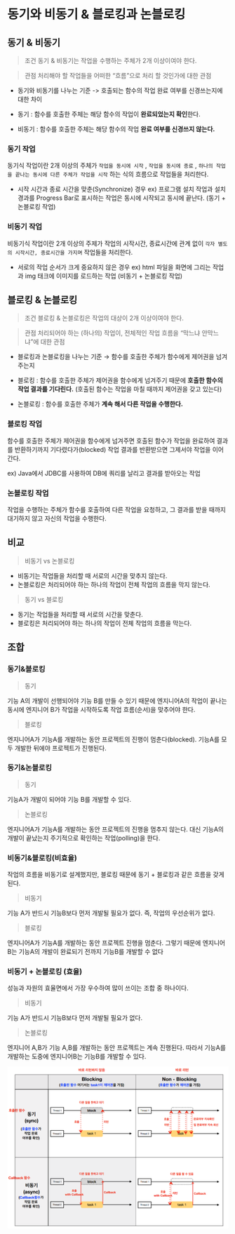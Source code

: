 # 동기와 비동기 & 블로킹과 논블로킹

## 동기 & 비동기

> 조건
동기 & 비동기는 작업을 수행하는 주체가 2개 이상이여야 한다.


> 관점
처리해야 할 작업들을 어떠한 “흐름”으로 처리 할 것인가에 대한 관점

- 동기와 비동기를 나누는 기준 -> 호출되는 함수의 작업 완료 여부를 신경쓰는지에 대한 차이

- 동기 : 함수를 호출한 주체는 해당 함수의 작업이 **완료되었는지 확인**한다.
- 비동기 : 함수를 호출한 주체는 해당 함수의 작업 **완료 여부를 신경쓰지 않는다.**

### 동기 작업
동기식 작업이란 2개 이상의 주체가 `작업을 동시에 시작` , `작업을 동시에 종료` , `하나의 작업을 끝나는 동시에 다른 주체가 작업을 시작` 하는 식의 흐름으로 작업들을 처리한다.

- 시작 시간과 종료 시간을 맞춘(Synchronize) 경우
ex) 프로그램 설치 작업과 설치경과를 Progress Bar로 표시하는 작업은 동시에 시작되고 동시에 끝난다. (동기 + 논블로킹 작업)

### 비동기 작업
비동기식 작업이란 2개 이상의 주제가 작업의 시작시간, 종료시간에 관계 없이 `각자 별도의 시작시간, 종료시간을 가지며` 작업들을 처리한다.

- 서로의 작업 순서가 크게 중요하지 않은 경우
ex) html 파일을 화면에 그리는 작업과 img 태크에 이미지를 로드하는 작업 (비동기 + 논블로킹 작업)

## 블로킹 & 논블로킹

> 조건
블로킹 & 논블로킹은 작업의 대상이 2개 이상이여야 한다.

> 관점
처리되어야 하는 (하나의) 작업이, 전체적인 작업 흐름을 “막느냐 안막느냐”에 대한 관점

- 블로킹과 논블로킹을 나누는 기준 → 함수를 호출한 주체가 함수에게 제어권을 넘겨주는지

- 블로킹 : 함수를 호출한 주체가 제어권을 함수에게 넘겨주기 때문에 **호출한 함수의 작업 결과를 기다린다.** (호출된 함수는 작업을 마칠 때까지 제어권을 갖고 있는다)
- 논블로킹 : 함수를 호출한 주체가 **계속 해서 다른 작업을 수행한다.**

### 블로킹 작업
함수를 호출한 주체가 제어권을 함수에게 넘겨주면 호출된 함수가 작업을 완료하여 결과를 반환하기까지 기다렸다가(blocked) 작업 결과를 반환받으면 그제서야 작업을 이어간다.

ex) Java에서 JDBC를 사용하여 DB에 쿼리를 날리고 결과를 받아오는 작업

### 논블로킹 작업
작업을 수행하는 주체가 함수를 호출하여 다른 작업을 요청하고, 그 결과를 받을 때까지 대기하지 않고 자신의 작업을 수행한다.

## 비교

> 비동기 vs 논블로킹

- 비동기는 작업들을 처리할 때 서로의 시간을 맞추지 않는다.
- 논블로킹은 처리되어야 하는 하나의 작업이 전체 작업의 흐름을 막지 않는다.

> 동기 vs 블로킹

- 동기는 작업들을 처리할 때 서로의 시간을 맞춘다.
- 블로킹은 처리되어야 하는 하나의 작업이 전체 작업의 흐름을 막는다.


## 조합
### 동기&블로킹

> 동기

기능 A의 개발이 선행되어야 기능 B를 만들 수 있기 때문에 엔지니어A의 작업이 끝나는 동시에 엔지니어 B가 작업을 시작하도록 작업 흐름(순서)을 맞추어야 한다.

> 블로킹

엔지니어A가 기능A를 개발하는 동안 프로젝트의 진행이 멈춘다(blocked). 기능A를 모두 개발한 뒤에야 프로젝트가 진행된다.

### 동기&논블로킹
> 동기

기능A가 개발이 되어야 기능 B를 개발할 수 있다.

> 논블로킹

엔지니어A가 기능A를 개발하는 동안 프로젝트의 진행을 멈추지 않는다. 대신 기능A의 개발이 끝났는지 주기적으로 확인하는 작업(polling)을 한다.

### 비동기&블로킹(비효율)
작업의 흐름을 비동기로 설계했지만, 블로킹 때문에 동기 + 블로킹과 같은 흐름을 갖게 된다.

> 비동기

기능 A가 반드시 기능B보다 먼저 개발될 필요가 없다. 즉, 작업의 우선순위가 없다.

> 블로킹

엔지니어A가 기능A를 개발하는 동안 프로젝트 진행을 멈춘다. 그렇기 때문에 엔지니어B는 기능A의 개발이 완료되기 전까지 기능B를 개발할 수 없다

### 비동기 + 논블로킹 (효율)
성능과 자원의 효율면에서 가장 우수하여 많이 쓰이는 조합 중 하나이다.

> 비동기

기능 A가 반드시 기능B보다 먼저 개발될 필요가 없다.

> 논블로킹

엔지니어 A,B가 기능 A,B를 개발하는 동안 프로젝트는 계속 진행된다. 따라서 기능A를 개발하는 도중에 엔지니어B는 기능B를 개발할 수 있다.

![Untitled](CS/OS/img/SyncAsyncBlockNonblock/Untitled.png)